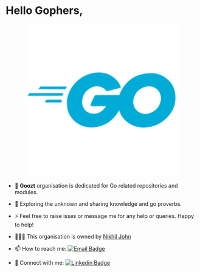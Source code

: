 # Hello Gophers,

<div align=center><img src="https://github.com/devicons/devicon/blob/master/icons/go/go-original-wordmark.svg" title="Go" alt="Go" width="400" height="400"/></div>

- :telescope: **Goozt** organisation is dedicated for Go related repositories and modules.

- :seedling: Exploring the unknown and sharing knowledge and go proverbs.

- :zap: Feel free to raise isses or message me for any help or queries. Happy to help!

- 👨🏻‍💻 This organisation is owned by [Nikhil John](https://github.com/nikhiljohn10)

- :mailbox: How to reach me: [![Email Badge](https://img.shields.io/badge/-maintainer@goozt.org-blue?style=flat&logo=Mail.Ru&logoColor=white)](mailto:maintainer@goozt.org)

- :handshake: Connect with me: [![Linkedin Badge](https://img.shields.io/badge/-nikzjon-blue?style=flat&logo=Linkedin&logoColor=white)](https://linkedin.com/in/nikzjon) 
